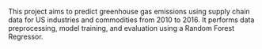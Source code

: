 This project aims to predict greenhouse gas emissions using supply chain data for US industries and commodities from 2010 to 2016. It performs data preprocessing, model training, and evaluation using a Random Forest Regressor.
